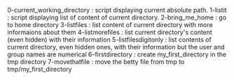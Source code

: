 0-current_working_directory : script displaying current absolute path.
1-listit : script displaying list of content of current directory.
2-bring_me_home : go to home directory
3-listfiles : list content of current directory with more informaions about them
4-listmorefiles : list current directory's content (even hidden) with their information
5-listfilesdigitonly : list contents of current directory, even hidden ones, with their information but the user and group names are numerical
6-firstdirectory : create my_first_directory in the tmp directory
7-movethatfile : move the betty file from tmp to tmp/my_first_directory

